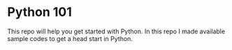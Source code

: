 # Python 101

This repo will help you get started with Python.
In this repo I made available sample codes to get a head start in Python.
